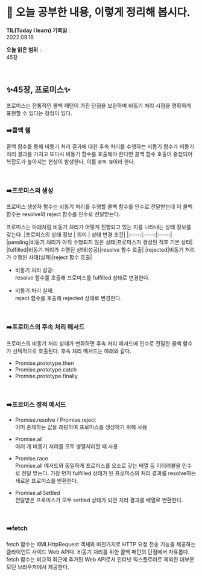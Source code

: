 # 📕 오늘 공부한 내용, 이렇게 정리해 봅시다.

**TIL(Today I learn) 기록일** : <br>
2022.09.18

**오늘 읽은 범위** : <br>
45장

<br>

## ✨**45장, 프로미스**✨

프로미스는 전통적인 콜백 패턴이 가진 단점을 보완하며 비동기 처리 시점을 명확하게 표현할 수 있다는 장점이 있다.

### ➡️콜백 헬

콜백 함수를 통해 비동기 처리 결과에 대한 후속 처리를 수행하는 비동기 함수가 비동기 처리 결과를 가지고 또다시 비동기 함수를 호출해야 한다면 콜백 함수 호출이 중첩되어 복잡도가 높아지는 현상이 발생한다. 이를 `콜백 헬`이라 한다.

<br>

### ➡️프로미스의 생성

프로미스 생성자 함수는 비동기 처리를 수행할 콜백 함수를 인수로 전달받는데 이 콜백 함수는 resolve와 reject 함수를 인수로 전달받는다.

프로미스는 아래처럼 비동기 처리가 어떻게 진행되고 있는 지를 나타내는 상태 정보를 갖는다.
|프로미스의 상태 정보 | 의미 | 상태 변경 조건|
|:----:|:----:|:----:|
|pending|비동기 처리가 아직 수행되지 않은 상태|프로미스가 생성된 직후 기본 상태|
|fulfilled|비동기 처리가 수행된 상태(성공)|resolve 함수 호출|
|rejected|비동기 처리가 수행된 사태(실패)|reject 함수 호출|
<br>

- 비동기 처리 성공:<br>
  resolve 함수를 호출해 프로미스를 fulfilled 상태로 변경한다.

- 비동기 처리 실패:<br>
  reject 함수를 호출해 rejected 상태로 변경한다.

<br>

### ➡️프로미스의 후속 처리 메서드

프로미스의 비동기 처리 상태가 변화하면 후속 처리 메서드에 인수로 전달한 콜백 함수가 선택적으로 호출된다. 후속 처리 메서드는 아래와 같다.

- Promise.prototype.then<br>
- Promise.prototype.catch<br>
- Promise.prototype.finally<br>

<br>

### ➡️프로미스 정적 메서드

- Promise.resolve / Promise.reject<br>
  이미 존재하는 값을 래핑하여 프로미스를 생성하기 위해 사용

- Promise.all<br>
  여러 개 비동기 처리를 모두 병렬처리할 때 사용

- Promise.race<br>
  Promise.all 메서드와 동일하게 프로미스를 요소로 갖는 배열 등 이터러블을 인수로 전달 받는다. 가장 먼저 fulfilled 상태가 된 프로미스의 처리 결과를 resolve하는 새로운 프로미스를 반환한다.

- Promise.allSettled<br>
  전달받은 프로미스가 모두 settled 상태가 되면 처리 결과를 배열로 변환한다.

<br>

### ➡️fetch

fetch 함수는 XMLHttpRequest 객체와 마찬가지로 HTTP 요청 전송 기능을 제공하는 클라이언트 사이드 Web API다. 비동기 처리를 위한 콜백 패턴의 단점에서 자유롭다. fetch 함수는 비교적 최근에 추가된 Web API로서 인터넷 익스플로러르 제외한 대부분 모던 브라우저에서 제공한다.
